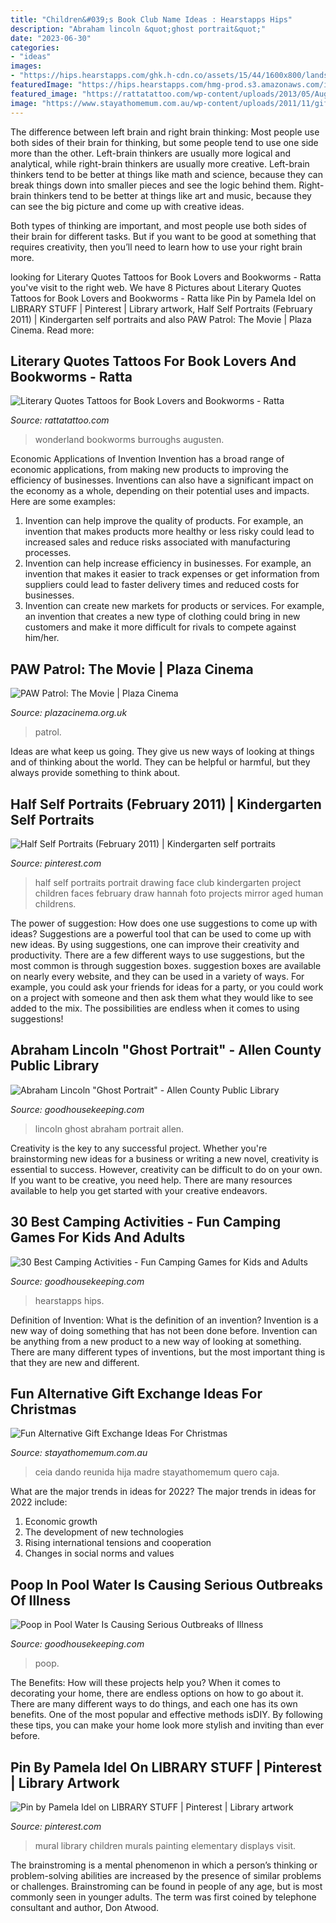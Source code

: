 ```yaml
---
title: "Children&#039;s Book Club Name Ideas : Hearstapps Hips"
description: "Abraham lincoln &quot;ghost portrait&quot;"
date: "2023-06-30"
categories:
- "ideas"
images:
- "https://hips.hearstapps.com/ghk.h-cdn.co/assets/15/44/1600x800/landscape-1446226661-abraham-lincoln-ghost-photo.jpg?resize=1200:*"
featuredImage: "https://hips.hearstapps.com/hmg-prod.s3.amazonaws.com/images/camping-ideas-1561136670.jpg?crop=1.00xw:0.753xh;0,0.186xh&amp;resize=1200:*"
featured_image: "https://rattatattoo.com/wp-content/uploads/2013/05/Augusten-Burroughs-wrote-the-words-in-this-quote-tattoo-I-myself-am-made-entirely-of-flaws-stitched-together-with-good-intentions.jpg"
image: "https://www.stayathomemum.com.au/wp-content/uploads/2011/11/giftgiving1.jpg"
---
```



The difference between left brain and right brain thinking:
Most people use both sides of their brain for thinking, but some people tend to use one side more than the other. Left-brain thinkers are usually more logical and analytical, while right-brain thinkers are usually more creative.
Left-brain thinkers tend to be better at things like math and science, because they can break things down into smaller pieces and see the logic behind them. Right-brain thinkers tend to be better at things like art and music, because they can see the big picture and come up with creative ideas.

Both types of thinking are important, and most people use both sides of their brain for different tasks. But if you want to be good at something that requires creativity, then you’ll need to learn how to use your right brain more.

	

		
looking for Literary Quotes Tattoos for Book Lovers and Bookworms - Ratta you've visit to the right web. We have 8 Pictures about Literary Quotes Tattoos for Book Lovers and Bookworms - Ratta like Pin by Pamela Idel on LIBRARY STUFF | Pinterest | Library artwork, Half Self Portraits (February 2011) | Kindergarten self portraits and also PAW Patrol: The Movie | Plaza Cinema. Read more:
		
    
## Literary Quotes Tattoos For Book Lovers And Bookworms - Ratta

<img loading=lazy src="https://rattatattoo.com/wp-content/uploads/2013/05/Augusten-Burroughs-wrote-the-words-in-this-quote-tattoo-I-myself-am-made-entirely-of-flaws-stitched-together-with-good-intentions.jpg" onerror="this.onerror=null;this.src='https://tse2.mm.bing.net/th?id=OIP.Sdc1RcSVoG5ohIhMYRHlAQHaJQ&amp;pid=15.1';" alt="Literary Quotes Tattoos for Book Lovers and Bookworms - Ratta">

_Source: rattatattoo.com_

>wonderland bookworms burroughs augusten. 

	

Economic Applications of Invention
Invention has a broad range of economic applications, from making new products to improving the efficiency of businesses. Inventions can also have a significant impact on the economy as a whole, depending on their potential uses and impacts. Here are some examples: 
1. Invention can help improve the quality of products. For example, an invention that makes products more healthy or less risky could lead to increased sales and reduce risks associated with manufacturing processes. 
2. Invention can help increase efficiency in businesses. For example, an invention that makes it easier to track expenses or get information from suppliers could lead to faster delivery times and reduced costs for businesses. 
3. Invention can create new markets for products or services. For example, an invention that creates a new type of clothing could bring in new customers and make it more difficult for rivals to compete against him/her.

    
## PAW Patrol: The Movie | Plaza Cinema

<img loading=lazy src="https://standfirst-plazacinema-production.imgix.net/uploads/2021/08/hPR96pkMfhY6T8wqbM0ZVmlojlq-scaled.jpg?auto=compress" onerror="this.onerror=null;this.src='https://tse1.mm.bing.net/th?id=OIP.2KbmaA17341vUosaQwO-7QHaLH&amp;pid=15.1';" alt="PAW Patrol: The Movie | Plaza Cinema">

_Source: plazacinema.org.uk_

>patrol. 

	

Ideas are what keep us going. They give us new ways of looking at things and of thinking about the world. They can be helpful or harmful, but they always provide something to think about.

    
## Half Self Portraits (February 2011) | Kindergarten Self Portraits

<img loading=lazy src="https://i.pinimg.com/736x/84/55/3d/84553d8d80994251fa2f2fd17d8a80d4--art-club-projects-summer-kids.jpg" onerror="this.onerror=null;this.src='https://tse2.mm.bing.net/th?id=OIP.bRjth-wXL_wN4IKu7lR87AHaKP&amp;pid=15.1';" alt="Half Self Portraits (February 2011) | Kindergarten self portraits">

_Source: pinterest.com_

>half self portraits portrait drawing face club kindergarten project children faces february draw hannah foto projects mirror aged human childrens. 

	

The power of suggestion: How does one use suggestions to come up with ideas?
Suggestions are a powerful tool that can be used to come up with new ideas. By using suggestions, one can improve their creativity and productivity. There are a few different ways to use suggestions, but the most common is through suggestion boxes. suggestion boxes are available on nearly every website, and they can be used in a variety of ways. For example, you could ask your friends for ideas for a party, or you could work on a project with someone and then ask them what they would like to see added to the mix. The possibilities are endless when it comes to using suggestions!

    
## Abraham Lincoln &quot;Ghost Portrait&quot; - Allen County Public Library

<img loading=lazy src="https://hips.hearstapps.com/ghk.h-cdn.co/assets/15/44/1600x800/landscape-1446226661-abraham-lincoln-ghost-photo.jpg?resize=1200:*" onerror="this.onerror=null;this.src='https://tse1.mm.bing.net/th?id=OIP.EcFrZZZtiifZKGZPrgOeZgHaDt&amp;pid=15.1';" alt="Abraham Lincoln &quot;Ghost Portrait&quot; - Allen County Public Library">

_Source: goodhousekeeping.com_

>lincoln ghost abraham portrait allen. 

	

Creativity is the key to any successful project. Whether you're brainstorming new ideas for a business or writing a new novel, creativity is essential to success. However, creativity can be difficult to do on your own. If you want to be creative, you need help. There are many resources available to help you get started with your creative endeavors.

    
## 30 Best Camping Activities - Fun Camping Games For Kids And Adults

<img loading=lazy src="https://hips.hearstapps.com/hmg-prod.s3.amazonaws.com/images/camping-ideas-1561136670.jpg?crop=1.00xw:0.753xh;0,0.186xh&amp;resize=1200:*" onerror="this.onerror=null;this.src='https://tse3.mm.bing.net/th?id=OIP.eCQyBofXDpOsUkg1uf6fyQHaDt&amp;pid=15.1';" alt="30 Best Camping Activities - Fun Camping Games for Kids and Adults">

_Source: goodhousekeeping.com_

>hearstapps hips. 

	

Definition of Invention: What is the definition of an invention?
Invention is a new way of doing something that has not been done before. Invention can be anything from a new product to a new way of looking at something. There are many different types of inventions, but the most important thing is that they are new and different.

    
## Fun Alternative Gift Exchange Ideas For Christmas

<img loading=lazy src="https://www.stayathomemum.com.au/wp-content/uploads/2011/11/giftgiving1.jpg" onerror="this.onerror=null;this.src='https://tse1.mm.bing.net/th?id=OIP.Ti0vO29rfvvv92OAEzvrMQHaE8&amp;pid=15.1';" alt="Fun Alternative Gift Exchange Ideas For Christmas">

_Source: stayathomemum.com.au_

>ceia dando reunida hija madre stayathomemum quero caja. 

	

What are the major trends in ideas for 2022?
The major trends in ideas for 2022 include: 
1. Economic growth 
2. The development of new technologies 
3. Rising international tensions and cooperation 
4. Changes in social norms and values 

    
## Poop In Pool Water Is Causing Serious Outbreaks Of Illness

<img loading=lazy src="https://hips.hearstapps.com/ghk.h-cdn.co/assets/15/26/1600x800/landscape-1435336156-gettyimages-483809123.jpg?resize=1200:*" onerror="this.onerror=null;this.src='https://tse1.mm.bing.net/th?id=OIP.Nij82ZP8WfrYa55oHs2-FQHaDt&amp;pid=15.1';" alt="Poop in Pool Water Is Causing Serious Outbreaks of Illness">

_Source: goodhousekeeping.com_

>poop. 

	

The Benefits: How will these projects help you?
When it comes to decorating your home, there are endless options on how to go about it. There are many different ways to do things, and each one has its own benefits. One of the most popular and effective methods isDIY. By following these tips, you can make your home look more stylish and inviting than ever before.

    
## Pin By Pamela Idel On LIBRARY STUFF | Pinterest | Library Artwork

<img loading=lazy src="https://i.pinimg.com/736x/37/c4/f6/37c4f613c993fc00c708a7a1c17243a2--playroom-mural-kids-murals.jpg" onerror="this.onerror=null;this.src='https://tse4.mm.bing.net/th?id=OIP.xUiMSN1OrDfRFiyrF582DAHaE1&amp;pid=15.1';" alt="Pin by Pamela Idel on LIBRARY STUFF | Pinterest | Library artwork">

_Source: pinterest.com_

>mural library children murals painting elementary displays visit. 

	

The brainstroming is a mental phenomenon in which a person’s thinking or problem-solving abilities are increased by the presence of similar problems or challenges. Brainstroming can be found in people of any age, but is most commonly seen in younger adults. The term was first coined by telephone consultant and author, Don Atwood.

